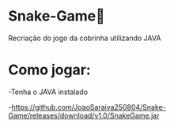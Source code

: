# Snake-Game🐍

Recriação do jogo da cobrinha utilizando JAVA

# Como jogar:

-Tenha o JAVA instalado

-https://github.com/JoaoSaraiva250804/Snake-Game/releases/download/v1.0/SnakeGame.jar
